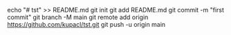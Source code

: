 echo "# tst" >> README.md
git init
git add README.md
git commit -m "first commit"
git branch -M main
git remote add origin https://github.com/kupacl/tst.git
git push -u origin main
